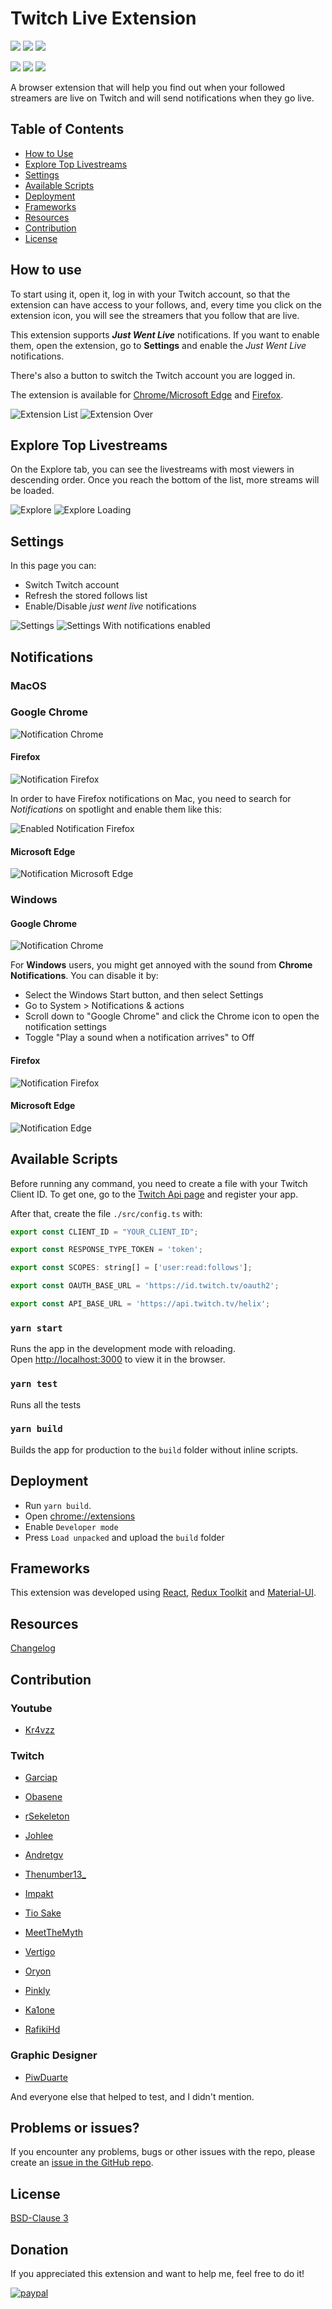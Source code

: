 # Twitch Live Extension 
[![](https://img.shields.io/chrome-web-store/v/nlnfdlcbnpafokhpjfffmoobbejpedgj)](https://chrome.google.com/webstore/detail/twitch-live-extension/nlnfdlcbnpafokhpjfffmoobbejpedgj)
[![](https://img.shields.io/chrome-web-store/users/nlnfdlcbnpafokhpjfffmoobbejpedgj)](https://chrome.google.com/webstore/detail/twitch-live-extension/nlnfdlcbnpafokhpjfffmoobbejpedgj)
[![](https://img.shields.io/chrome-web-store/stars/nlnfdlcbnpafokhpjfffmoobbejpedgj)](https://chrome.google.com/webstore/detail/twitch-live-extension/nlnfdlcbnpafokhpjfffmoobbejpedgj)


[![](https://img.shields.io/amo/v/twitch-live-extension.svg)](https://addons.mozilla.org/en-US/firefox/addon/twitch-live-extension/)
[![](https://img.shields.io/amo/users/twitch-live-extension.svg)](https://addons.mozilla.org/en-US/firefox/addon/twitch-live-extension/)
[![](https://img.shields.io/amo/rating/twitch-live-extension.svg)](https://addons.mozilla.org/en-US/firefox/addon/twitch-live-extension/)

A browser extension that will help you find out when your followed streamers are live on Twitch 
and will send notifications when they go live.
## Table of Contents

  * [How to Use ](#how-to-use)
  * [Explore Top Livestreams](#explore-top-livestreams)
  * [Settings](#settings)
  * [Available Scripts](#available-scripts)
  * [Deployment](#deployment)
  * [Frameworks](#frameworks)
  * [Resources](#resources)
  * [Contribution](#contribution)
  * [License](#license)

## How to use
To start using it, open it, log in with your Twitch account, so that the extension can have access to your follows, and, every time you click on the extension icon,
you will see the streamers that you follow that are live.

This extension supports _**Just Went Live**_ notifications. If you want to enable them, open the extension, go to **Settings** and enable the _Just Went Live_ notifications.

There's also a button to switch the Twitch account you are logged in.

The extension is available for [Chrome/Microsoft Edge](https://chrome.google.com/webstore/detail/twitch-live-extension/nlnfdlcbnpafokhpjfffmoobbejpedgj?hl=pt-PT&authuser=0) and [Firefox](https://addons.mozilla.org/en-US/firefox/addon/twitch-live-extension/). 


![Extension List](./assets/extension_no_hover_icon_changelog.png "Extension")
![Extension Over](./assets/extension_hover_icon_changelog.png "Extension Over")

## Explore Top Livestreams

On the Explore tab, you can see the livestreams with most viewers in descending order. Once you reach the bottom of the list, more streams will be loaded.

![Explore](./assets/explore_changelog.png "Explore")
![Explore Loading](./assets/explore_loading_changelog.png "Explore Loading")


## Settings

In this page you can:
 - Switch Twitch account
 - Refresh the stored follows list
 - Enable/Disable _just went live_ notifications
 
![Settings](./assets/settings_disabled_icon_changelog.png "Settings menu")
![Settings With notifications enabled](./assets/settings_enabled_icon_changelog.png "Settings With notifications enabled")

## Notifications
### **MacOS**

### Google Chrome 
![Notification Chrome](./assets/notification_mac_rsz.png "Notification Chrome")

#### Firefox

![Notification Firefox](./assets/notification_mac_firefox_rsz.png "Notification Firefox")

In order to have Firefox notifications on Mac, you need to search for _Notifications_ on spotlight
and enable them like this:

![Enabled Notification Firefox](./assets/enabled_firefox_macos_notifications.png "Enabled Notification Firefox")

#### Microsoft Edge

![Notification Microsoft Edge](./assets/notification_mac_edge_rsz.png "Notification Microsoft Edge")


### **Windows**

#### Google Chrome

![Notification Chrome](./assets/notification_windows_garciap_rsz.png "Notification Chrome")

For **Windows** users, you might get annoyed with the sound from **Chrome Notifications**. You can disable it by:

- Select the Windows Start  button, and then select Settings
- Go to System > Notifications & actions
- Scroll down to "Google Chrome" and click the Chrome icon to open the notification settings
- Toggle "Play a sound when a notification arrives" to Off

#### Firefox

![Notification Firefox](./assets/notification_windows_firefox_rsz.png "Notification Firefox")

#### Microsoft Edge

![Notification Edge](./assets/notification_windows_edge_rsz.png "Notification Edge")

## Available Scripts

Before running any command, you need to create a file with your Twitch Client ID. 
To get one, go to the [Twitch Api page](https://dev.twitch.tv/docs/authentication#registration) and register your app.
 
 After that, create the file `./src/config.ts` with: <br>

```javascript
export const CLIENT_ID = "YOUR_CLIENT_ID";

export const RESPONSE_TYPE_TOKEN = 'token';

export const SCOPES: string[] = ['user:read:follows'];

export const OAUTH_BASE_URL = 'https://id.twitch.tv/oauth2';

export const API_BASE_URL = 'https://api.twitch.tv/helix';
```

### `yarn start`

Runs the app in the development mode with reloading.<br />
Open [http://localhost:3000](http://localhost:3000) to view it in the browser.

### `yarn test`

Runs all the tests

### `yarn build`

Builds the app for production to the `build` folder without inline scripts.<br />

## Deployment

- Run `yarn build`.
- Open [chrome://extensions](chrome://extensions)
- Enable `Developer mode`
- Press ``Load unpacked`` and upload the ``build`` folder 

## Frameworks

This extension was developed using [React](https://reactjs.org/), [Redux Toolkit](https://redux-toolkit.js.org/) and [Material-UI](https://material-ui.com/).

## Resources
[Changelog](https://github.com/PedroS11/twitch-live-extension/blob/master/CHANGELOG.md)

## Contribution

### Youtube
- [Kr4vzz](https://youtube.com/kr4vzz)

### Twitch
- [Garciap](https://twitch.tv/Garciap)

- [Obasene](https://www.twitch.tv/obasene)

- [rSekeleton](https://twitch.tv/Rsekeleton)

- [Johlee](https://twitch.tv/Johlee)

- [Andretgv](https://twitch.tv/Andretgv)

- [Thenumber13_](https://twitch.tv/Thenumber13_)

- [Impakt](https://twitch.tv/Impakt)

- [Tio Sake](https://twitch.tv/Tio_sake)

- [MeetTheMyth](https://twitch.tv/MeetTheMyth)

- [Vertigo](https://twitch.tv/Vertigob)

- [Oryon](https://twitch.tv/Oryonp)

- [Pinkly](https://twitch.tv/Pinklytv)

- [Ka1one](https://twitch.tv/Ka1one)

- [RafikiHd](https://twitch.tv/RafikiHD)

### Graphic Designer
- [PiwDuarte](https://twitter.com/piwduarte)

And everyone else that helped to test, and I didn't mention.

## Problems or issues?
 
 If you encounter any problems, bugs or other issues with the repo, please create an [issue in the GitHub repo](https://github.com/PedroS11/twitch-live-extension/issues). 

## License 

[BSD-Clause 3](https://github.com/PedroS11/twitch-live-extension/blob/master/LICENSE.md)

## Donation

If you appreciated this extension and want to help me, feel free to do it!

[![paypal](https://www.paypalobjects.com/en_US/i/btn/btn_donateCC_LG.gif)](https://www.paypal.com/donate/?hosted_button_id=2EUE3TRXGC4KQ)

